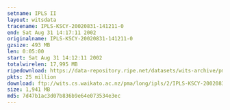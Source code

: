 ```yaml
---
setname: IPLS II
layout: witsdata
tracename: IPLS-KSCY-20020831-141211-0
end: Sat Aug 31 14:17:11 2002
originalname: IPLS-KSCY-20020831-141211-0
gzsize: 493 MB
len: 0:05:00
start: Sat Aug 31 14:12:11 2002
totalwirelen: 17,995 MB
ripedownload: https://data-repository.ripe.net/datasets/wits-archive/pma/long/ipls/2/IPLS-KSCY-20020831-141211-0.gz
pkts: 25 million
download: ftp://wits.cs.waikato.ac.nz/pma/long/ipls/2/IPLS-KSCY-20020831-141211-0.gz
size: 1,941 MB
md5: 7d47b1ac3d07b836b9e64e073534e3ec
---
```


